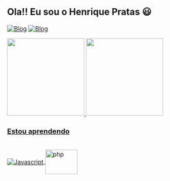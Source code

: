 ## Ola!! Eu sou o Henrique Pratas 😃

[![Blog](https://img.shields.io/badge/Instagram-E4405F?style=for-the-badge&logo=instagram&logoColor=white)](https://www.instagram.com/_henriquep_/)
[![Blog](https://img.shields.io/badge/LinkedIn-0077B5?style=for-the-badge&logo=linkedin&logoColor=white)](https://www.linkedin.com/in/henrique-pratas-14364623b/)
<div>
    <a href="https://github.com/xereco16">
    <img height="180em" src="https://github-readme-stats.vercel.app/api?username=xereco16&count_private=true&show_icons=true&theme=cobalt">
    <img height="180em" src="https://github-readme-stats.vercel.app/api/top-langs/?username=xereco16&theme=cobalt&count_private=true&show_icons=true">
</div>

### Estou aprendendo
<div style="display: inline_block"><br/>
    <img align="center" alt="Javascript" src="https://img.shields.io/badge/JavaScript-F7DF1E?style=for-the-badge&logo=javascript&logoColor=black" />    
    <img align="center" alt="php" height="57px" width="75px" margin="2px" src="https://cdn.jsdelivr.net/gh/devicons/devicon/icons/php/php-original.svg" />         
</div>
